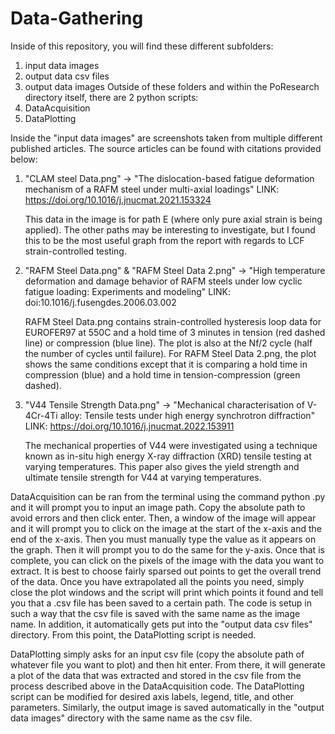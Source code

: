 # Data-Gathering

Inside of this repository, you will find these different subfolders:
1. input data images
2. output data csv files
3. output data images
Outside of these folders and within the PoResearch directory itself, there are 2 python scripts:
1. DataAcquisition
2. DataPlotting

Inside the "input data images" are screenshots taken from multiple different published articles. The source articles can be found with citations provided below:
1. "CLAM steel Data.png" -> "The dislocation-based fatigue deformation mechanism of a RAFM steel under multi-axial loadings"
   LINK: https://doi.org/10.1016/j.jnucmat.2021.153324

    This data in the image is for path E (where only pure axial strain is being applied). The other paths may be interesting to investigate, but I found this to be the most useful
    graph from the report with regards to LCF strain-controlled testing.
   
3. "RAFM Steel Data.png" & "RAFM Steel Data 2.png" -> "High temperature deformation and damage behavior of RAFM steels under low cyclic fatigue loading: Experiments and modeling"
   LINK: doi:10.1016/j.fusengdes.2006.03.002

    RAFM Steel Data.png contains strain-controlled hysteresis loop data for EUROFER97 at 550C and a hold time of 3 minutes in tension (red dashed line) or compression (blue line). The plot is also
    at the Nf/2 cycle (half the number of cycles until failure). For RAFM Steel Data 2.png, the plot shows the same conditions except that it is comparing a hold time in compression (blue) and a hold
    time in tension-compression (green dashed).

4. "V44 Tensile Strength Data.png" -> "Mechanical characterisation of V-4Cr-4Ti alloy: Tensile tests under high energy synchrotron diffraction"
   LINK: https://doi.org/10.1016/j.jnucmat.2022.153911

    The mechanical properties of V44 were investigated using a technique known as in-situ high energy X-ray diffraction (XRD) tensile testing at varying temperatures. This paper also gives the yield
    strength and ultimate tensile strength for V44 at varying temperatures. 

DataAcquisition can be ran from the terminal using the command python <filename>.py and it will prompt you to input an image path. Copy the absolute path to avoid errors and then click enter. Then, a window 
of the image will appear and it will prompt you to click on the image at the start of the x-axis and the end of the x-axis. Then you must manually type the value as it appears on the graph. Then it will 
prompt you to do the same for the y-axis. Once that is complete, you can click on the pixels of the image with the data you want to extract. It is best to choose fairly sparsed out points to get the overall 
trend of the data. Once you have extrapolated all the points you need, simply close the plot windows and the script will print which points it found and tell you that a .csv file has been saved to a certain path. 
The code is setup in such a way that the csv file is saved with the same name as the image name. In addition, it automatically gets put into the "output data csv files" directory. From this point, the DataPlotting 
script is needed.

DataPlotting simply asks for an input csv file (copy the absolute path of whatever file you want to plot) and then hit enter. From there, it will generate a plot of the data that was extracted and stored in the csv file
from the process described above in the DataAcquisition code. The DataPlotting script can be modified for desired axis labels, legend, title, and other parameters. Similarly, the output image is saved automatically in the 
"output data images" directory with the same name as the csv file.
